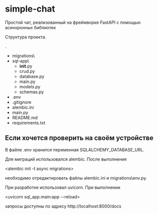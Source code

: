 # simple-chat
Простой чат, реализованный на фреймворке FastAPI с помощью асинхронных библиотек

Структура проекта.

.

- migrations\
- sql-app\
  - __init__.py
  - crud.py
  - database.py
  - main.py
  - models.py
  - schemas.py
- .env
- .gitignore
- alembic.ini
- main.py
- README.md
- requirements.txt

## Если хочется проверить на своём устройстве

В файле .env хранится переменная SQLALCHEMY_DATABASE_URL.

Для миграций использовался alembic. После выполнения

 <alembic init -t async migrations> 

необходимо отредактировать файлы alembic.ini и migrations\env.py.

При разработке использовал uvicorn. При выполнении

<uvicorn sql_app.main:app --reload>

запросы доступны по адресу http://localhost:8000/docs